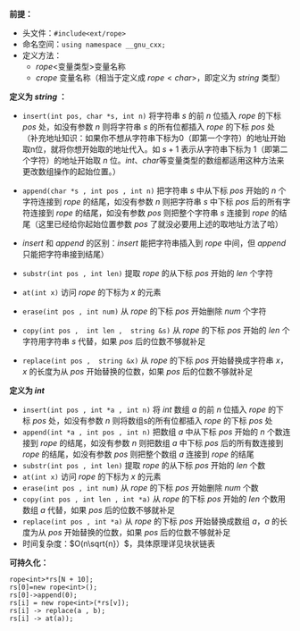 **前提：**

+ 头文件：`#include<ext/rope>`
+ 命名空间：`using namespace __gnu_cxx;` 
+ 定义方法：
  + $rope$<变量类型>变量名称
  + $crope$ 变量名称（相当于定义成 $rope<char>$，即定义为 $string$ 类型）

**定义为 $string$ ：**

+ `insert(int pos, char *s, int n)` 
  将字符串 $s$ 的前 $n$ 位插入 $rope$ 的下标 $pos$ 处，如没有参数 $n$ 则将字符串 $s$ 的所有位都插入 $rope$ 的下标 $pos$ 处 （补充地址知识：如果你不想从字符串下标为0（即第一个字符）的地址开始取n位，就将你想开始取的地址代入。如 $s+1$ 表示从字符串下标为 $1$（即第二个字符）的地址开始取 $n$ 位。$int、char$等变量类型的数组都适用这种方法来更改数组操作的起始位置。）

+ `append(char *s , int pos , int n)`
  把字符串 $s$ 中从下标 $pos$ 开始的 $n$ 个字符连接到 $rope$ 的结尾，如没有参数 $n$ 则把字符串 $s$ 中下标 $pos$ 后的所有字符连接到 $rope$ 的结尾，如没有参数 $pos$ 则把整个字符串 $s$ 连接到 $rope$ 的结尾（这里已经给你起始位置参数 $pos$ 了就没必要用上述的取地址方法了哈）
+ $insert$ 和 $append$ 的区别：$insert$ 能把字符串插入到 $rope$ 中间，但 $append$ 只能把字符串接到结尾）
+ `substr(int pos , int len)` 
  提取 $rope$ 的从下标 $pos$ 开始的 $len$ 个字符
+ `at(int x)` 访问 $rope$ 的下标为 $x$ 的元素
+ `erase(int pos , int num)` 从 $rope$ 的下标 $pos$ 开始删除 $num$ 个字符
+ `copy(int pos ,  int len ,  string &s)` 从 $rope$ 的下标 $pos$ 开始的 $len$ 个字符用字符串 $s$ 代替，如果 $pos$ 后的位数不够就补足
+ `replace(int pos ,  string &x)` 
  从 $rope$ 的下标 $pos$ 开始替换成字符串 $x$，$x$ 的长度为从 $pos$ 开始替换的位数，如果 $pos$ 后的位数不够就补足

**定义为 $int$**

+ `insert(int pos , int *a , int n)` 
  将 $int$ 数组 $a$ 的前 $n$ 位插入 $rope$ 的下标 $pos$ 处，如没有参数 $n$ 则将数组s的所有位都插入 $rope$ 的下标 $pos$ 处
+ `append(int *a , int pos , int n)`
  把数组 $a$ 中从下标 $pos$ 开始的 $n$ 个数连接到 $rope$ 的结尾，如没有参数 $n$ 则把数组 $a$ 中下标 $pos$ 后的所有数连接到 $rope$ 的结尾，如没有参数 $pos$ 则把整个数组 $a$ 连接到 $rope$ 的结尾
+ `substr(int pos , int len)` 提取 $rope$ 的从下标 $pos$ 开始的 $len$ 个数
+ `at(int x)` 访问 $rope$ 的下标为 $x$ 的元素
+ `erase(int pos , int num)` 从 $rope$ 的下标 $pos$ 开始删除 $num$ 个数
+ `copy(int pos , int len , int *a)` 
  从 $rope$ 的下标 $pos$ 开始的 $len$ 个数用数组 $a$ 代替，如果 $pos$ 后的位数不够就补足
+ `replace(int pos , int *a)` 
  从 $rope$ 的下标 $pos$ 开始替换成数组 $a$，$a$ 的长度为从 $pos$ 开始替换的位数，如果 $pos$ 后的位数不够就补足
+ 时间复杂度：$O(n\sqrt{n}）$，具体原理详见块状链表

**可持久化：**

```text
rope<int>*rs[N + 10];
rs[0]=new rope<int>();
rs[0]->append(0);
rs[i] = new rope<int>(*rs[v]);
rs[i] -> replace(a , b);
rs[i] -> at(a));
```